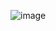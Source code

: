 ![image](https://github.com/Rahul-chaurasiya/Leetcode-Practice-Problem/assets/77222540/89dd82aa-f123-459e-91b7-e391fdb4bfca)
